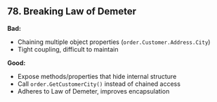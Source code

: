 ## 78. Breaking Law of Demeter

**Bad:**  
- Chaining multiple object properties (`order.Customer.Address.City`)  
- Tight coupling, difficult to maintain  

**Good:**  
- Expose methods/properties that hide internal structure  
- Call `order.GetCustomerCity()` instead of chained access  
- Adheres to Law of Demeter, improves encapsulation
